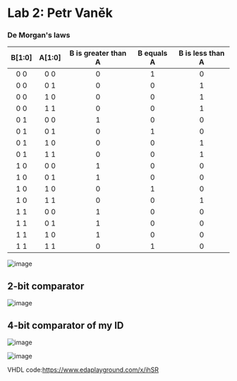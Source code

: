# Lab 2: Petr Vaněk
### De Morgan's laws
| **B[1:0]** | **A[1:0]** |**B is greater than A** | **B equals A** | **B is less than A** | 
| :-: | :-: | :-: | :-: | :-: |
|0 0|	0 0|	0|	1 |	0|
|0 0|	0 1|	0	 |0|	1|
|0 0	|1 0	|0	|0	|1|
|0 0|	1 1|	0|	0|	1|
|0 1	|0 0	|1	|0	|0|
|0 1	|0 1|	0|	1|	0|
|0 1	|1 0	|0	|0	|1|
|0 1	|1 1|	0|	0|	1|
|1 0	|0 0	|1	|0	|0|
|1 0|	0 1|	1	|0	|0|
|1 0	|1 0	|0	|1|	0|
|1 0|	1 1|	0	|0|	1|
|1 1	|0 0	|1	|0	|0|
|1 1	|0 1|	1|	0|	0|
|1 1	|1 0	|1	|0	|0|
|1 1	|1 1|	0|	1|	0|

![image](https://user-images.githubusercontent.com/99393183/155115733-76b8dcb3-1b71-41fa-9711-a7304fb596ae.png)




## 2-bit comparator 

![image](https://user-images.githubusercontent.com/99393183/154687912-5968c1e1-fa66-4b93-acc1-b78018f016dd.png)


## 4-bit comparator of my ID

![image](https://user-images.githubusercontent.com/99393183/154687417-069ad487-5fd3-4a30-ada9-153478f56923.png)


![image](https://user-images.githubusercontent.com/99393183/154687621-86382626-bb53-4fe9-bc93-6fcb15ecafd2.png)



VHDL code:https://www.edaplayground.com/x/ihSR

